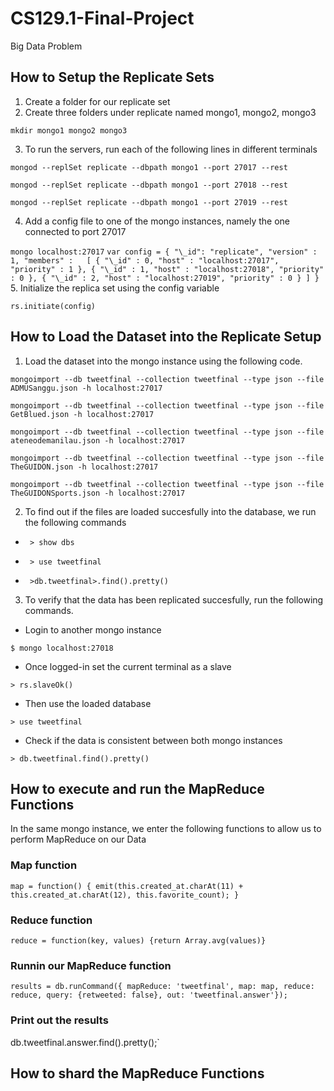 # CS129.1-Final-Project
Big Data Problem


## How to Setup the Replicate Sets

1. Create a folder for our replicate set
2. Create three folders under replicate named mongo1, mongo2, mongo3

`mkdir mongo1 mongo2 mongo3`

3. To run the servers, run each of the following lines in different terminals

`mongod --replSet replicate --dbpath mongo1 --port 27017 --rest`

`mongod --replSet replicate --dbpath mongo1 --port 27018 --rest`

`mongod --replSet replicate --dbpath mongo1 --port 27019 --rest`

4. Add a config file to one of the mongo instances, namely the one connected to port 27017

`mongo localhost:27017`
`var config = {
  "\_id": "replicate",
  "version" : 1,
  "members" :   [
    {
      "\_id" : 0,
      "host" : "localhost:27017",
      "priority" : 1
    },
    {
      "\_id" : 1,
      "host" : "localhost:27018",
      "priority" : 0
    },
    {
      "\_id" : 2,
      "host" : "localhost:27019",
      "priority" : 0
    }
  ]
}`
5. Initialize the replica set using the config variable

`rs.initiate(config)`

## How to Load the Dataset into the Replicate Setup


1.  Load the dataset into the mongo instance using the following code.

  `mongoimport --db tweetfinal --collection tweetfinal --type json --file ADMUSanggu.json -h localhost:27017`
  
  `mongoimport --db tweetfinal --collection tweetfinal --type json --file GetBlued.json -h localhost:27017`
  
  `mongoimport --db tweetfinal --collection tweetfinal --type json --file ateneodemanilau.json -h localhost:27017`
  
  `mongoimport --db tweetfinal --collection tweetfinal --type json --file TheGUIDON.json -h localhost:27017`
  
  `mongoimport --db tweetfinal --collection tweetfinal --type json --file TheGUIDONSports.json -h localhost:27017`

2. To find out if the files are loaded succesfully into the database, we run the following commands


- ` > show dbs`

- ` > use tweetfinal`

- ` >db.tweetfinal>.find().pretty()`

3.  To verify that the data has been replicated succesfully, run the following commands.

- Login to another mongo instance

`$ mongo localhost:27018`

- Once logged-in set the current terminal as a slave

`> rs.slaveOk()`

- Then use the loaded database

`> use tweetfinal`

- Check if the data is consistent between both mongo instances

`> db.tweetfinal.find().pretty()`



## How to execute and run the MapReduce Functions

In the same mongo instance, we enter the following functions to allow us to perform MapReduce on our Data

### Map function

`map = function() {
	emit(this.created_at.charAt(11) + this.created_at.charAt(12), this.favorite_count);
}`

### Reduce function

`reduce = function(key, values) {return Array.avg(values)}`

### Runnin our MapReduce function

`results = db.runCommand({
mapReduce: 'tweetfinal',
map: map,
reduce: reduce,
query: {retweeted: false},
out: 'tweetfinal.answer'});`

### Print out the results
db.tweetfinal.answer.find().pretty();`

## How to shard the MapReduce Functions
